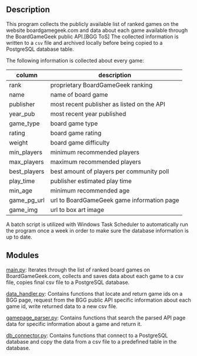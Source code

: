 ## Description
This program collects the publicly available list of ranked games on the website boardgamegeek.com and data about each game available through the BoardGameGeek public API.[BGG ToS] The collected information is written to a `csv` file and archived locally before being copied to a PostgreSQL database table.

The following information is collected about every game:

| **column** | **description** |
| --- | -- |
| rank | proprietary BoardGameGeek ranking |
| name | name of board game |
| publisher | most recent publisher as listed on the API |
| year_pub | most recent year published |
| game_type | board game type |
| rating | board game rating |
| weight | board game difficulty |
| min_players | minimum recommended players |
| max_players | maximum recommended players |
| best_players | best amount of players per community poll |
| play_time | publisher estimated play time |
| min_age | minimum recommended age |
| game_pg_url | url to BoardGameGeek game information page |
| game_img | url to box art image |

A batch script is utilized with Windows Task Scheduler to automatically run the program once a week in order to make sure the database information is up to date.

## Modules
[main.py](main.py): Iterates through the list of ranked board games on BoardGameGeek.com, collects and saves data about each game to a csv file, copies final csv file to a PostgreSQL database. 

[data_handler.py](data_handler.py): Contains functions that locate and return game ids on a BGG page, request from the BGG public API specific information about each game id, write returned data to a new csv file.

[gamepage_parser.py](gamepage_parser.py): Contains functions that search the parsed API page data for specific information about a game and return it.

[db_connector.py](db_connector.py): Contains functions that connect to a PostgreSQL database and copy the data from a csv file to a predefined table in the database.
